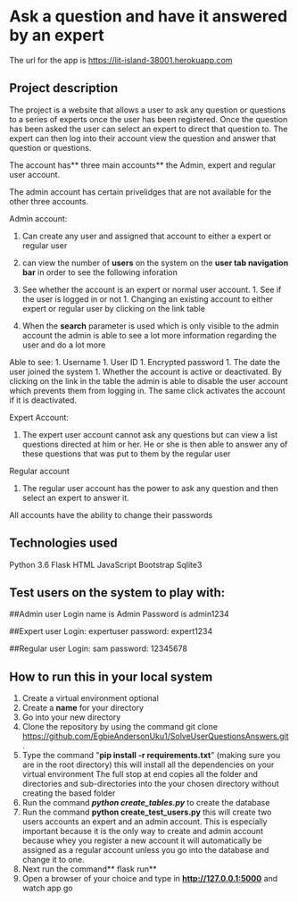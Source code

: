 

# Ask a question and have it  answered by an expert
The url for the app is https://lit-island-38001.herokuapp.com

## Project description
The project is a website that allows a user to ask any question or questions to a series of experts once the user has been registered. Once the question has been asked the user can select an expert to direct that question to. The expert can then log into their account view the question and answer that question or questions.

The account has** three main accounts** the Admin, expert and regular user account. 

The admin account has certain privelidges that are not available for the other three accounts.

Admin account:
1. Can create any user and assigned that account to either a expert or regular user
1.  can view the number of **users** on the system on the **user tab navigation bar** in order to see the following inforation

  1.  See whether the account is an expert or normal user account. 
	1. See if the user is logged in or not
	1. Changing an existing account to either expert or regular user by clicking on the link table
1.  When the **search** parameter is used which is only visible to the admin account the admin is able to see a lot more information regarding the user and do a lot more 

Able to see:
	1. Username
	1. User ID
	1. Encrypted password
	1. The date the user joined the system
	1. Whether the account is active or deactivated. By clicking on the link in the table the admin is able to disable the user account which prevents them from logging in. The same click activates the account if it is deactivated.

Expert Account:
1. The expert user account cannot ask any questions but can view a list questions directed at him or her. He or she is then able to answer any of these questions that was put to them by the regular user

Regular account
1. The regular user account has the power to ask any question and then select an expert to answer it.

All accounts have the ability to change their passwords

## Technologies used
Python 3.6
Flask
HTML
JavaScript
Bootstrap
Sqlite3

## Test users on the system to play with:
##Admin user
Login name is Admin
Password is admin1234

##Expert user
Login: expertuser
password: expert1234

##Regular user
Login: sam
password: 12345678



## How to run this in your local system
1. Create a virtual environment optional
1. Create a **name** for your directory
1. Go into your new directory
1. Clone the repository by using the command git clone https://github.com/EgbieAndersonUku1/SolveUserQuestionsAnswers.git .
1. Type the command "**pip install -r requirements.txt**" (making sure you are in the root directory) this will install all the dependencies on your virtual environment
The full stop at end copies all the folder and directories and sub-directories into the your chosen directory without creating the based folder
1. Run the command ***python create_tables.py*** to create the database
1. Run the command **python create_test_users.py** this will create two users accounts an expert and an admin account. This is especially important because it is the only way to create and admin account because whey you register a new account it will automatically be assigned as a regular account unless you go into the database and change it to one.
1. Next run the command** flask run**
1. Open a browser of your choice and type in **http://127.0.0.1:5000** and watch app go



